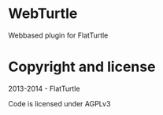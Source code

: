 WebTurtle
=========

Webbased plugin for FlatTurtle

Copyright and license
=====================

2013-2014 - FlatTurtle

Code is licensed under AGPLv3
